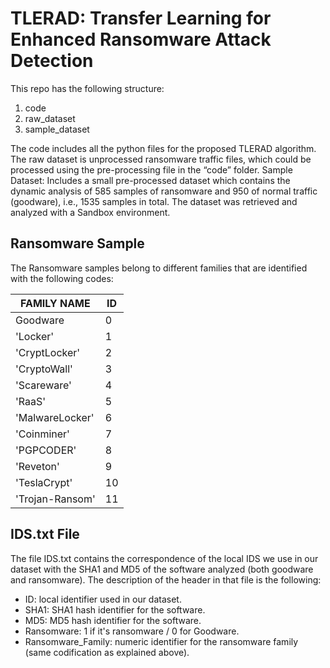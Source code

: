

# TLERAD: Transfer Learning for Enhanced Ransomware Attack Detection

This repo has the following structure:
1. code
2. raw_dataset
3. sample_dataset

The code includes all the python files for the proposed TLERAD algorithm.
The raw dataset is unprocessed ransomware traffic files, which could be processed using the pre-processing file in the “code” folder.
Sample Dataset: Includes a small pre-processed dataset which contains the dynamic analysis of 585 samples of ransomware and 950 of normal traffic (goodware), i.e., 1535 samples in total. The dataset was retrieved and analyzed with a Sandbox environment.

## Ransomware Sample
The Ransomware samples belong to different families that are identified with the following codes:

| FAMILY NAME       | ID  |
| ----------------- | --- |
| Goodware          | 0   |
| 'Locker'          | 1   |
| 'CryptLocker'     | 2   |
| 'CryptoWall'      | 3   |
| 'Scareware'       | 4   |
| 'RaaS'            | 5   |
| 'MalwareLocker'   | 6   |
| 'Coinminer'       | 7   |
| 'PGPCODER'        | 8   |
| 'Reveton'         | 9   |
| 'TeslaCrypt'      | 10  |
| 'Trojan-Ransom'   | 11  |

## IDS.txt File
The file IDS.txt contains the correspondence of the local IDS we use in our dataset with the SHA1 and MD5 of the software analyzed (both goodware and ransomware). The description of the header in that file is the following:

- ID: local identifier used in our dataset.
- SHA1: SHA1 hash identifier for the software.
- MD5: MD5 hash identifier for the software.
- Ransomware: 1 if it's ransomware / 0 for Goodware.
- Ransomware_Family: numeric identifier for the ransomware family (same codification as explained above).


